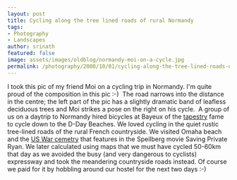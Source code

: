 ```yaml
---
layout: post
title: Cycling along the tree lined roads of rural Normandy
tags:
- Photography
- Landscapes
author: srinath
featured: false
image: assets/images/oldblog/normandy-moi-on-a-cycle.jpg
permalink: /photography/2008/10/01/cycling-along-the-tree-lined-roads-of-rural-normandy.html
---
```

I took this pic of my friend Moi on a cycling trip in Normandy. I'm quite proud of
the composition in this pic :-)  The road narrows into the distance in the centre;
the left part of the pic has a slightly dramatic band of leafless deciduous trees
and Moi strikes a pose on the right on his cycle.  A group of us on a daytrip to
Normandy hired bicycles at Bayeux of the [tapestry](http://en.wikipedia.org/wiki/Bayeux_Tapestry)
fame to cycle down to the D-Day Beaches. We loved cycling in the quiet rustic tree-lined
roads of the rural French countryside. We visited Omaha beach and the 
[US War cemetry]("http://en.wikipedia.org/wiki/Normandy_American_Cemetery_and_Memorial")
that features in the Speilberg movie Saving Private Ryan. We later calculated using maps
that we must have cycled 50-60km that day as we avoided the busy (and very dangerous to
cyclists) expressway and took the meandering countryside roads instead. Of course we
paid for it by hobbling around our hostel for the next two days :-)
